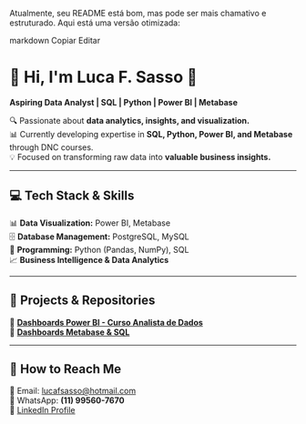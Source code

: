 
Atualmente, seu README está bom, mas pode ser mais chamativo e estruturado. Aqui está uma versão otimizada:

markdown
Copiar
Editar
# 👋 Hi, I'm Luca F. Sasso 🚀  
**Aspiring Data Analyst | SQL | Python | Power BI | Metabase**  

🔍 Passionate about **data analytics, insights, and visualization.**  
📊 Currently developing expertise in **SQL, Python, Power BI, and Metabase** through DNC courses.  
💡 Focused on transforming raw data into **valuable business insights.**  

---

## 💻 **Tech Stack & Skills**
📊 **Data Visualization:** Power BI, Metabase  
🗄️ **Database Management:** PostgreSQL, MySQL  
🐍 **Programming:** Python (Pandas, NumPy), SQL  
📈 **Business Intelligence & Data Analytics**  

---

## 📂 **Projects & Repositories**
🔹 [**Dashboards Power BI - Curso Analista de Dados**](https://github.com/lucafsasso/Dashboards-Power-BI---Curso-Analista-de-Dados-Escola-DNC)  
🔹 [**Dashboards Metabase & SQL**](https://github.com/lucafsasso/Dashboards-Metabase-SQL)  

---

## 📩 **How to Reach Me**
📧 Email: [lucafsasso@hotmail.com](mailto:lucafsasso@hotmail.com)  
📱 WhatsApp: **(11) 99560-7670**  
🔗 [LinkedIn Profile](https://www.linkedin.com/in/luca-favilli-sasso)
